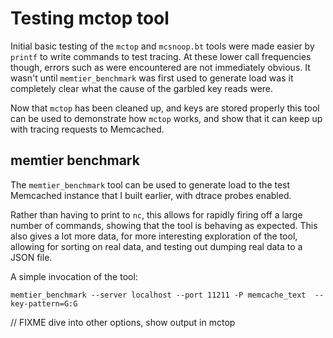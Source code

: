 # Testing mctop tool

Initial basic testing of the `mctop` and `mcsnoop.bt` tools were made easier
by `printf` to write commands to test tracing. At these lower call frequencies
though, errors such as were encountered are not immediately obvious. It wasn't
until `memtier_benchmark` was first used to generate load was it completely
clear what the cause of the garbled key reads were.

Now that `mctop` has been cleaned up, and keys are stored properly this tool
can be used to demonstrate how `mctop` works, and show that it can keep up with
tracing requests to Memcached.

## memtier benchmark

The `memtier_benchmark` tool can be used to generate load to the test
Memcached instance that I built earlier, with dtrace probes enabled.

Rather than having to print to `nc`, this allows for rapidly firing off a large
number of commands, showing that the tool is behaving as expected. This also
gives a lot more data, for more interesting exploration of the tool, allowing
for sorting on real data, and testing out dumping real data to a JSON file.

A simple invocation of the tool:

```
memtier_benchmark --server localhost --port 11211 -P memcache_text  --key-pattern=G:G
```

// FIXME dive into other options, show output in mctop

